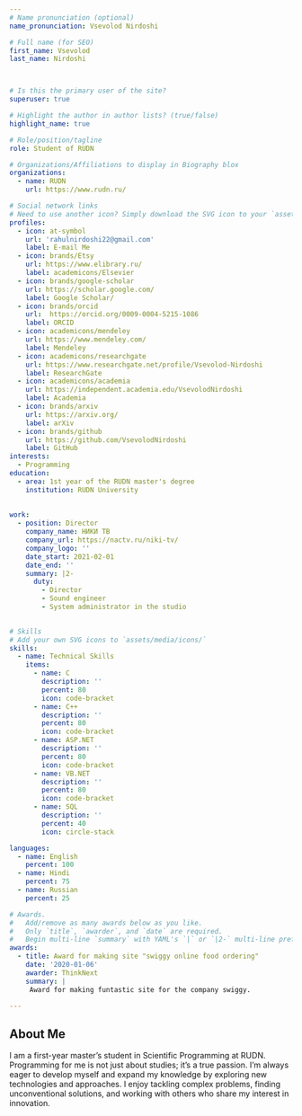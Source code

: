 ```yaml
---
# Name pronunciation (optional)
name_pronunciation: Vsevolod Nirdoshi

# Full name (for SEO)
first_name: Vsevolod 
last_name: Nirdoshi



# Is this the primary user of the site?
superuser: true

# Highlight the author in author lists? (true/false)
highlight_name: true

# Role/position/tagline
role: Student of RUDN

# Organizations/Affiliations to display in Biography blox
organizations:
  - name: RUDN
    url: https://www.rudn.ru/

# Social network links
# Need to use another icon? Simply download the SVG icon to your `assets/media/icons/` folder.
profiles:
  - icon: at-symbol
    url: 'rahulnirdoshi22@gmail.com'
    label: E-mail Me
  - icon: brands/Etsy
    url: https://www.elibrary.ru/
    label: academicons/Elsevier
  - icon: brands/google-scholar
    url: https://scholar.google.com/
    label: Google Scholar/
  - icon: brands/orcid
    url:  https://orcid.org/0009-0004-5215-1086
    label: ORCID
  - icon: academicons/mendeley
    url: https://www.mendeley.com/
    label: Mendeley
  - icon: academicons/researchgate
    url: https://www.researchgate.net/profile/Vsevolod-Nirdoshi
    label: ResearchGate
  - icon: academicons/academia
    url: https://independent.academia.edu/VsevolodNirdoshi
    label: Academia
  - icon: brands/arxiv
    url: https://arxiv.org/
    label: arXiv
  - icon: brands/github
    url: https://github.com/VsevolodNirdoshi
    label: GitHub
interests:
  - Programming
education:
  - area: 1st year of the RUDN master's degree
    institution: RUDN University
    
  
work:
  - position: Director
    company_name: НИКИ ТВ
    company_url: https://nactv.ru/niki-tv/
    company_logo: ''
    date_start: 2021-02-01
    date_end: ''
    summary: |2-
      duty:
        - Director
        - Sound engineer
        - System administrator in the studio
  

# Skills
# Add your own SVG icons to `assets/media/icons/`
skills:
  - name: Technical Skills
    items:
      - name: C
        description: ''
        percent: 80
        icon: code-bracket
      - name: C++
        description: ''
        percent: 80
        icon: code-bracket
      - name: ASP.NET
        description: ''
        percent: 80
        icon: code-bracket
      - name: VB.NET
        description: ''
        percent: 80
        icon: code-bracket
      - name: SQL
        description: ''
        percent: 40
        icon: circle-stack

languages:
  - name: English
    percent: 100
  - name: Hindi
    percent: 75
  - name: Russian
    percent: 25

# Awards.
#   Add/remove as many awards below as you like.
#   Only `title`, `awarder`, and `date` are required.
#   Begin multi-line `summary` with YAML's `|` or `|2-` multi-line prefix and indent 2 spaces below.
awards:
  - title: Award for making site "swiggy online food ordering"
    date: '2020-01-06'
    awarder: ThinkNext
    summary: |
     Award for making funtastic site for the company swiggy. 

---
```


## About Me

I am a first-year master’s student in Scientific Programming at RUDN. Programming for me is not just about studies; it’s a true passion. I’m always eager to develop myself and expand my knowledge by exploring new technologies and approaches. I enjoy tackling complex problems, finding unconventional solutions, and working with others who share my interest in innovation.
